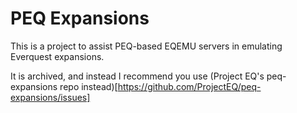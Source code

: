 # PEQ Expansions

This is a project to assist PEQ-based EQEMU servers in emulating Everquest expansions.

It is archived, and instead I recommend you use (Project EQ's peq-expansions repo instead)[https://github.com/ProjectEQ/peq-expansions/issues]

